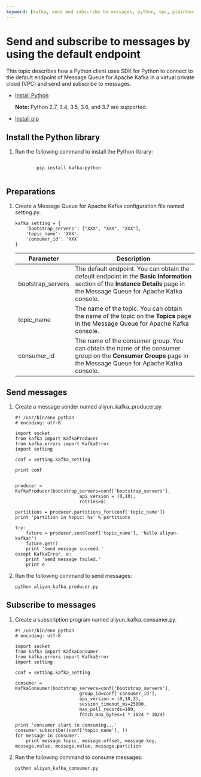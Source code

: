 ```yaml
---
keyword: [kafka, send and subscribe to messages, python, vpc, plaintext]
---
```


# Send and subscribe to messages by using the default endpoint

This topic describes how a Python client uses SDK for Python to connect to the default endpoint of Message Queue for Apache Kafka in a virtual private cloud \(VPC\) and send and subscribe to messages.

-   [Install Python](https://www.python.org/downloads/)

    **Note:** Python 2.7, 3.4, 3.5, 3.6, and 3.7 are supported.

-   [Install pip](https://pip.pypa.io/en/stable/installing/)

## Install the Python library

1.  Run the following command to install the Python library:

    ```
    
            pip install kafka-python 
          
    ```


## Preparations

1.  Create a Message Queue for Apache Kafka configuration file named setting.py.

    ```
    kafka_setting = {
        'bootstrap_servers': ["XXX", "XXX", "XXX"],
        'topic_name': 'XXX',
        'consumer_id': 'XXX'
    }
    ```

    |Parameter|Description|
    |---------|-----------|
    |bootstrap\_servers|The default endpoint. You can obtain the default endpoint in the **Basic Information** section of the **Instance Details** page in the Message Queue for Apache Kafka console.|
    |topic\_name|The name of the topic. You can obtain the name of the topic on the **Topics** page in the Message Queue for Apache Kafka console.|
    |consumer\_id|The name of the consumer group. You can obtain the name of the consumer group on the **Consumer Groups** page in the Message Queue for Apache Kafka console.|


## Send messages

1.  Create a message sender named aliyun\_kafka\_producer.py.

    ```
    #! /usr/bin/env python
    # encoding: utf-8
    
    import socket
    from kafka import KafkaProducer
    from kafka.errors import KafkaError
    import setting
    
    conf = setting.kafka_setting
    
    print conf
    
    
    producer = KafkaProducer(bootstrap_servers=conf['bootstrap_servers'],
                            api_version = (0,10),
                            retries=5)
    
    partitions = producer.partitions_for(conf['topic_name'])
    print 'partition in topic: %s' % partitions
    
    try:
        future = producer.send(conf['topic_name'], 'hello aliyun-kafka!')
        future.get()
        print 'send message succeed.'
    except KafkaError, e:
        print 'send message failed.'
        print e
    ```

2.  Run the following command to send messages:

    ```
    python aliyun_kafka_producer.py
    ```


## Subscribe to messages

1.  Create a subscription program named aliyun\_kafka\_consumer.py.

    ```
    #! /usr/bin/env python
    # encoding: utf-8
    
    import socket
    from kafka import KafkaConsumer
    from kafka.errors import KafkaError
    import setting
    
    conf = setting.kafka_setting
    
    consumer = KafkaConsumer(bootstrap_servers=conf['bootstrap_servers'],
                            group_id=conf['consumer_id'],
                            api_version = (0,10,2), 
                            session_timeout_ms=25000,
                            max_poll_records=100,
                            fetch_max_bytes=1 * 1024 * 1024)
    
    print 'consumer start to consuming...'
    consumer.subscribe((conf['topic_name'], ))
    for message in consumer:
        print message.topic, message.offset, message.key, message.value, message.value, message.partition
    ```

2.  Run the following command to consume messages:

    ```
    python aliyun_kafka_consumer.py
    ```


